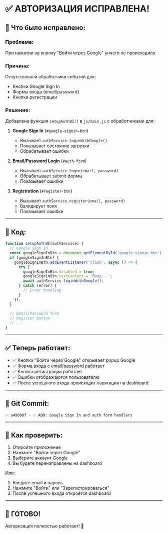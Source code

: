 # ✅ АВТОРИЗАЦИЯ ИСПРАВЛЕНА!

## 🔧 Что было исправлено:

### Проблема:
При нажатии на кнопку "Войти через Google" ничего не происходило

### Причина:
Отсутствовали обработчики событий для:
- Кнопки Google Sign In
- Формы входа (email/password)
- Кнопки регистрации

### Решение:
Добавлена функция `setupAuthUI()` в `js/main.js` с обработчиками для:

1. **Google Sign In** (`#google-signin-btn`)
   - Вызывает `authService.loginWithGoogle()`
   - Показывает состояние загрузки
   - Обрабатывает ошибки

2. **Email/Password Login** (`#auth-form`)
   - Вызывает `authService.login(email, password)`
   - Обрабатывает submit формы
   - Показывает ошибки

3. **Registration** (`#register-btn`)
   - Вызывает `authService.register(email, password)`
   - Валидирует поля
   - Показывает ошибки

---

## 📝 Код:

```javascript
function setupAuthUI(authService) {
  // Google Sign In
  const googleSignInBtn = document.getElementById('google-signin-btn');
  if (googleSignInBtn) {
    googleSignInBtn.addEventListener('click', async () => {
      try {
        googleSignInBtn.disabled = true;
        googleSignInBtn.textContent = 'Вход...';
        await authService.loginWithGoogle();
      } catch (error) {
        // Error handling
      }
    });
  }
  
  // Email/Password form
  // Register button
  // ...
}
```

---

## ✅ Теперь работает:

- ✅ Кнопка "Войти через Google" открывает popup Google
- ✅ Форма входа с email/password работает
- ✅ Кнопка регистрации работает
- ✅ Ошибки отображаются пользователю
- ✅ После успешного входа происходит навигация на dashboard

---

## 🚀 Git Commit:

```
✅ a49008f - ✨ ADD: Google Sign In and auth form handlers
```

---

## 🎯 Как проверить:

1. Откройте приложение
2. Нажмите "Войти через Google"
3. Выберите аккаунт Google
4. Вы будете перенаправлены на dashboard

Или:

1. Введите email и пароль
2. Нажмите "Войти" или "Зарегистрироваться"
3. После успешного входа откроется dashboard

---

## 🎉 ГОТОВО!

Авторизация полностью работает! 🚀
